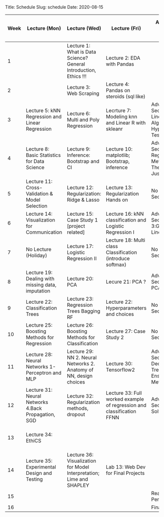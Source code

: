 Title: Schedule
Slug: schedule
Date: 2020-08-15


|Week|Lecture (Mon)|Lecture (Wed)|Lecture (Fri)|Advanced Section (Wed)|Assignment (R:Released Tue - D:Due Wed)|
|-----|-----|-----|-----|-----|-----|
|1||Lecture 1: What is Data Science?  General Introduction, Ethics !!! |Lecture 2: EDA with Pandas||R:HW0|
|2||Lecture 3: Web Scraping |Lecture 4: Pandas on steroids (sql like) ||R:HW1 - D:HW0|
|3|Lecture 5: kNN Regression and Linear Regression|Lecture 6: Multi and Poly Regression|Lecrture 7:  Modeling knn and Linear R with skleanr|Advanced Section 1: Linear Algebra and Hypothesis Testing|R:HW2 - D:HW1|
|4|Lecture 8: Basic Statistics for Data Science|Lecture 9: Inference: Bootstrap and CI |Lecture 10: matplotlib; Bootstrap, inference |Advanced Section 2: Regularization Methods and Their Justifications|R:HW3 - D:HW2|
|5|Lecture 11: Cross-Validation & Model Selection |Lecture 12: Regularization: Ridge & Lasso |Lecture 13: Regularization Hands on|No Advanced Section|No Assignment|
|6|Lecture 14:  Visualization for Communication|Lecture 15: Case Study 1 [project related]|Lecture 16: kNN classification and Logistic Regression I|Advanced Section 3:Generalized Linear Models|R:HW4 (individual) - D:HW3|
|7|No Lecture (Holiday)|Lecture 17: Logistic Regression II|Lecture 18: Multi class Classification (introduce softmax) |No Advanced Section|No Assignment|
|8|Lecture 19:  Dealing with missing data, imputation|Lecture 20: PCA|Lecure 21: PCA ?|Advanced Sections 4: PCA|R:HW5 - D:HW4|
|9|Lecture 22: Classification Trees|Lecture 23: Regression Trees Bagging RF|Lecture 22: Hyperparameters and choices |No Advanced Section|R:HW6 - D:HW5|
|10|Lecture 25: Boosting Methods for Regression|Lecture 26: Boosting Methods for Classification|Lecture 27: Case Study 2|No Advanced Section|No Assignment|
|11|Lecture 28: Neural Networks 1-Perceptron and MLP|Lecture 29: NN 2. Neural Networks 2.  Anatomy of NN, design choices |Lecture 30: Tensorflow2|Advanced Sections 5: Decision Trees & Ensemble Methods|R:HW7 (individual) -  D:HW6|
|12|Lecture 31: Neural Networks 4.Back Propagation, SGD|Lecture 32: Regularization methods, dropout|Lecture 33:  Full worked example of regression and classification FFNN|Advanced Sections 6: Solvers|No Assignment|
|13|Lecture 34: EthiCS| | ||R:HW8 - D:HW7 *[Due on Tuesday]*|
|14|Lecture 35: Experimental Design and Testing |Lecture 36: Visualization for Model Interpretation; Lime and SHAPLEY|Lab 13: Web Dev for Final Projects||D:HW8|
|15||||Reading Period||
|16||||Finals Week||
